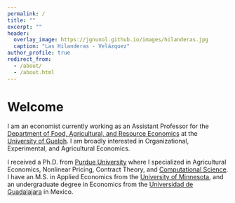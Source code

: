 ```yaml
---
permalink: /
title: ""
excerpt: ""
header:
  overlay_image: https://jgnunol.github.io/images/hilanderas.jpg
  caption: "Las Hilanderas - Velázquez"
author_profile: true
redirect_from: 
  - /about/
  - /about.html
---
```


Welcome
======

I am an economist currently working as an Assistant Professor for the [Department of Food, Agricultural, and Resource Economics](https://www.uoguelph.ca/fare/) at the [University of Guelph](https://www.uoguelph.ca/). I am broadly interested in Organizational, Experimental, and Agricultural Economics. 

I received a Ph.D. from [Purdue University](https://ag.purdue.edu/agecon/Pages/default.aspx) where I specialized in Agricultural Economics, Nonlinear Pricing, Contract Theory, and [Computational Science](https://www.purdue.edu/gradschool/cigp/). I have an M.S. in Applied Economics from the [University of Minnesota](https://www.apec.umn.edu/), and an undergraduate degree in Economics from the [Universidad de Guadalajara](http://www.cucea.udg.mx/) in Mexico.

